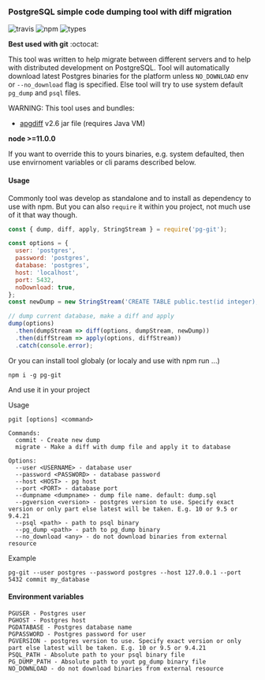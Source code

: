 ### PostgreSQL simple code dumping tool with diff migration

![travis](https://travis-ci.org/soulman-is-good/pg-git.svg?branch=master) ![npm](https://img.shields.io/npm/v/pg-git?style=plastic) ![types](https://img.shields.io/npm/types/pg-git?style=plastic)

**Best used with git** :octocat:

This tool was written to help migrate between different servers and to help with distributed development on PostgreSQL.
Tool will automatically download latest Postgres binaries for the platform unless `NO_DOWNLOAD` env or `--no_download` flag is specified.
Else tool will try to use system default `pg_dump` and `psql` files.

WARNING: This tool uses and bundles:

- [apgdiff](https://github.com/fordfrog/apgdiff) v2.6 jar file (requires Java VM)

**node >=11.0.0**

If you want to override this to yours binaries, e.g. system defaulted, then use envirnoment variables or cli params described below.

#### Usage

Commonly tool was develop as standalone and to install as dependency to use with npm. But you can also `require`
it within you project, not much use of it that way though.

```js
const { dump, diff, apply, StringStream } = require('pg-git');

const options = {
  user: 'postgres',
  password: 'postgres',
  database: 'postgres',
  host: 'localhost',
  port: 5432,
  noDownload: true,
};
const newDump = new StringStream('CREATE TABLE public.test(id integer);');

// dump current database, make a diff and apply
dump(options)
  .then(dumpStream => diff(options, dumpStream, newDump))
  .then(diffStream => apply(options, diffStream))
  .catch(console.error);
```

Or you can install tool globaly (or localy and use with npm run ...)

```
npm i -g pg-git
```

And use it in your project

Usage 

```
pgit [options] <command>

Commands:
  commit - Create new dump
  migrate - Make a diff with dump file and apply it to database

Options:
  --user <USERNAME> - database user
  --password <PASSWORD> - database password
  --host <HOST> - pg host
  --port <PORT> - database port
  --dumpname <dumpname> - dump file name. default: dump.sql
  --pgversion <version> - postgres version to use. Specify exact version or only part else latest will be taken. E.g. 10 or 9.5 or 9.4.21
  --psql <path> - path to psql binary
  --pg_dump <path> - path to pg_dump binary
  --no_download <any> - do not download binaries from external resource 
```

Example

```
pg-git --user postgres --password postgres --host 127.0.0.1 --port 5432 commit my_database
```

#### Environment variables

```
PGUSER - Postgres user
PGHOST - Postgres host
PGDATABASE - Postgres database name
PGPASSWORD - Postgres password for user
PGVERSION - postgres version to use. Specify exact version or only part else latest will be taken. E.g. 10 or 9.5 or 9.4.21
PSQL_PATH - Absolute path to your psql binary file
PG_DUMP_PATH - Absolute path to yout pg_dump binary file
NO_DOWNLOAD - do not download binaries from external resource
```
